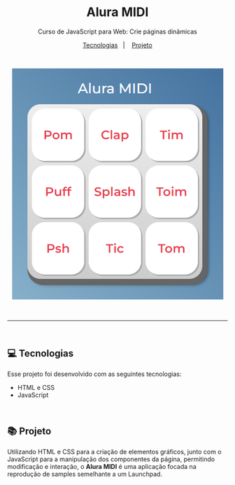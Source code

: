 <h1 align="center"> Alura MIDI </h1>

<p align="center">
Curso de JavaScript para Web: Crie páginas dinâmicas
</p>

<p align="center">
  <a href="#-tecnologias">Tecnologias</a>&nbsp;&nbsp;&nbsp;|&nbsp;&nbsp;&nbsp;
  <a href="#-projeto">Projeto</a>
</p>

<br>

<p align="center">
  <img alt="Projeto" src="assets/images/desktop.png">
</p>

<br>

---

<br>

## 💻 Tecnologias

Esse projeto foi desenvolvido com as seguintes tecnologias:

- HTML e CSS
- JavaScript

<br>

## 📚 Projeto

Utilizando HTML e CSS para a criação de elementos gráficos, junto com o JavaScript para a manipulação dos componentes da página, permitindo modificação e interação, o **Alura MIDI** é uma aplicação focada na reprodução de samples semelhante a um Launchpad.
<br>
